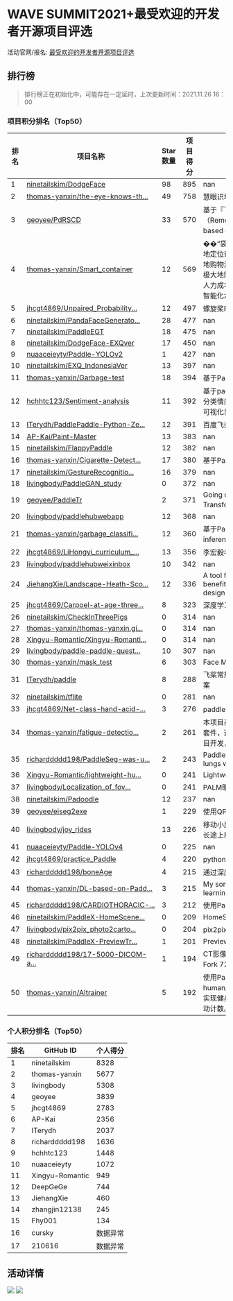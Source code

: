 # WAVE SUMMIT2021+最受欢迎的开发者开源项目评选

活动官网/报名: [最受欢迎的开发者开源项目评选](https://www.paddlepaddle.org.cn/wavesummitplus2021)

## 排行榜

> 排行榜正在初始化中，可能存在一定延时，上次更新时间：2021.11.26 16：00

### 项目积分排名（Top50）

| 排名 | 项目名称 | Star数量 | 项目得分 | 项目简介 |
| -------- | -------- | -------- | -------- | -------- |
| 1 | [ninetailskim/DodgeFace](https://github.com/ninetailskim/DodgeFace) | 98 | 895 | nan |
| 2 | [thomas-yanxin/the-eye-knows-th...](https://github.com/thomas-yanxin/the-eye-knows-the-garbage) | 49 | 758 | 慧眼识垃圾系统——垃圾分类全套技术方案 |
| 3 | [geoyee/PdRSCD](https://github.com/geoyee/PdRSCD) | 33 | 570 | 基于『飞桨』的遥感变化检测工具（Remote sensing change detection tool based on『PaddlePaddle』） |
| 4 | [thomas-yanxin/Smart_container](https://github.com/thomas-yanxin/Smart_container) | 12 | 569 | ��“袋鼯麻麻——智能购物平台”能够精准地定位识别每一个商品，并且能够返回完整地购物清单及顾客应付的实际商品总价格，极大地降低零售行业实际运营过程中巨大的人力成本，提升零售行业无人化、自动化、智能化水平。 |
| 5 | [jhcgt4869/Unpaired_Probability...](https://github.com/jhcgt4869/Unpaired_Probability_Prediction_The_first_ten) | 12 | 497 | 螺旋桨RNA结构预测竞赛第10名方案 |
| 6 | [ninetailskim/PandaFaceGenerato...](https://github.com/ninetailskim/PandaFaceGenerator) | 28 | 477 | nan |
| 7 | [ninetailskim/PaddleEGT](https://github.com/ninetailskim/PaddleEGT) | 18 | 475 | nan |
| 8 | [ninetailskim/DodgeFace-EXQver](https://github.com/ninetailskim/DodgeFace-EXQver) | 17 | 450 | nan |
| 9 | [nuaaceieyty/Paddle-YOLOv2](https://github.com/nuaaceieyty/Paddle-YOLOv2) | 1 | 427 | nan |
| 10 | [ninetailskim/EXQ_IndonesiaVer](https://github.com/ninetailskim/EXQ_IndonesiaVer) | 13 | 397 | nan |
| 11 | [thomas-yanxin/Garbage-test](https://github.com/thomas-yanxin/Garbage-test) | 18 | 394 | 基于PaddleX的垃圾分类识别 |
| 12 | [hchhtc123/Sentiment-analysis](https://github.com/hchhtc123/Sentiment-analysis) | 11 | 392 | 基于paddlehub使用预训练模型Ernie完成4分类情感分析模型搭建，并基于PyQt5完成可视化界面。 |
| 13 | [ITerydh/PaddlePaddle-Python-Ze...](https://github.com/ITerydh/PaddlePaddle-Python-Zero-Based) | 12 | 391 | 百度飞桨领航团零基础Python入门 |
| 14 | [AP-Kai/Paint-Master](https://github.com/AP-Kai/Paint-Master) | 13 | 383 | nan |
| 15 | [ninetailskim/FlappyPaddle](https://github.com/ninetailskim/FlappyPaddle) | 12 | 382 | nan |
| 16 | [thomas-yanxin/Cigarette-Detect...](https://github.com/thomas-yanxin/Cigarette-Detection) | 17 | 380 | 基于PaddleX的香烟检测器 |
| 17 | [ninetailskim/GestureRecognitio...](https://github.com/ninetailskim/GestureRecognitionWithDA) | 16 | 379 | nan |
| 18 | [livingbody/PaddleGAN_study](https://github.com/livingbody/PaddleGAN_study) | 0 | 372 | nan |
| 19 | [geoyee/PaddleTr](https://github.com/geoyee/PaddleTr) | 2 | 371 | Going deeper with Image Transformers(百度顶会论文复现营第2期) |
| 20 | [livingbody/paddlehubwebapp](https://github.com/livingbody/paddlehubwebapp) | 12 | 368 | nan |
| 21 | [thomas-yanxin/garbage_classifi...](https://github.com/thomas-yanxin/garbage_classification) | 12 | 360 | 基于PaddleClas实现垃圾分类，并转换为inference格式用PaddleHub服务端部署 |
| 22 | [jhcgt4869/LiHongyi_curriculum_...](https://github.com/jhcgt4869/LiHongyi_curriculum_experience) | 13 | 356 | 李宏毅老师系列课程白话 |
| 23 | [livingbody/paddlehubweixinbox](https://github.com/livingbody/paddlehubweixinbox) | 10 | 342 | nan |
| 24 | [JiehangXie/Landscape-Heath-Sco...](https://github.com/JiehangXie/Landscape-Heath-Score) | 12 | 336 | A tool for evaluating landscape health benefits and supporting evidence-based design |
| 25 | [jhcgt4869/Carpoel-at-age-three...](https://github.com/jhcgt4869/Carpoel-at-age-three-DQN-algorithm) | 8 | 323 | 深度学习入门 | 三岁在飞桨带你入门深度学习—Carpoel，利用PARL复现基于神经网络与DQN算法（真的是0基础） |
| 26 | [ninetailskim/CheckInThreePigs](https://github.com/ninetailskim/CheckInThreePigs) | 0 | 314 | nan |
| 27 | [thomas-yanxin/thomas-yanxin.gi...](https://github.com/thomas-yanxin/thomas-yanxin.github.com) | 0 | 314 | nan |
| 28 | [Xingyu-Romantic/Xingyu-Romanti...](https://github.com/Xingyu-Romantic/Xingyu-Romantic.github.io) | 0 | 314 | nan |
| 29 | [livingbody/paddle-paddle-quest...](https://github.com/livingbody/paddle-paddle-questions) | 10 | 307 | nan |
| 30 | [thomas-yanxin/mask_test](https://github.com/thomas-yanxin/mask_test) | 6 | 303 | Face Mask Detection |
| 31 | [ITerydh/paddle](https://github.com/ITerydh/paddle) | 8 | 288 | 飞桨常规赛:遥感影像地块分割-4月第9名方案 |
| 32 | [ninetailskim/tflite](https://github.com/ninetailskim/tflite) | 0 | 281 | nan |
| 33 | [jhcgt4869/Net-class-hand-acid-...](https://github.com/jhcgt4869/Net-class-hand-acid-acid) | 3 | 276 | paddlehub ocr实践 |
| 34 | [thomas-yanxin/fatigue-detectio...](https://github.com/thomas-yanxin/fatigue-detection) | 2 | 261 | 本项目基于PaddleDetection目标检测开发套件，选取1.3M超轻量PPYOLO tiny进行项目开发，并部署于windows端。 |
| 35 | [richarddddd198/PaddleSeg-was-u...](https://github.com/richarddddd198/PaddleSeg-was-used-to-split-the-lungs) | 2 | 243 | PaddleSeg was used to divide the chest lungs with a chest X-ray |
| 36 | [Xingyu-Romantic/lightweight-hu...](https://github.com/Xingyu-Romantic/lightweight-human-pose-estimation.paddle) | 0 | 241 | Lightweight Openpose Paddle |
| 37 | [livingbody/Localization_of_fov...](https://github.com/livingbody/Localization_of_fovea_in_color_fundus_photography_with_palm) | 0 | 241 | PALM眼底彩照中黄斑中央凹定位 |
| 38 | [ninetailskim/Padoodle](https://github.com/ninetailskim/Padoodle) | 12 | 237 | nan |
| 39 | [geoyee/eiseg2exe](https://github.com/geoyee/eiseg2exe) | 1 | 229 | 使用QPT对EISeg打包 |
| 40 | [livingbody/joy_rides](https://github.com/livingbody/joy_rides) | 13 | 226 | 移动小屋 智能车内互动玩伴 - 提供城市间，长途上和黑夜里多场景下的互动模式 |
| 41 | [nuaaceieyty/Paddle-YOLOv4](https://github.com/nuaaceieyty/Paddle-YOLOv4) | 0 | 225 | nan |
| 42 | [jhcgt4869/practice_Paddle](https://github.com/jhcgt4869/practice_Paddle) | 4 | 220 | python实践到Paddle实践 |
| 43 | [richarddddd198/boneAge](https://github.com/richarddddd198/boneAge) | 4 | 215 | 通过深度学习计算骨龄 |
| 44 | [thomas-yanxin/DL-based-on-Padd...](https://github.com/thomas-yanxin/DL-based-on-Paddle) | 3 | 215 | My some note about learning in deep learning based on Paddle. |
| 45 | [richarddddd198/CARDIOTHORACIC-...](https://github.com/richarddddd198/CARDIOTHORACIC-ratio) | 3 | 212 | 使用PaddleSeg计算心胸比 |
| 46 | [ninetailskim/PaddleX-HomeScene...](https://github.com/ninetailskim/PaddleX-HomeSceneRecognize) | 0 | 209 | HomeSceneRecognize |
| 47 | [livingbody/pix2pix_photo2carto...](https://github.com/livingbody/pix2pix_photo2cartoon) | 0 | 204 | pix2pix人像卡通化PaddlePaddle |
| 48 | [ninetailskim/PaddleX-PreviewTr...](https://github.com/ninetailskim/PaddleX-PreviewTransform) | 1 | 201 | PreviewTransform |
| 49 | [richarddddd198/17-5000-DICOM-a...](https://github.com/richarddddd198/17-5000-DICOM-and-image-segmentation) | 1 | 194 | CT影像数据DICOM与图像分割(paddle2.0) Fork 72 喜欢 14 |
| 50 | [thomas-yanxin/AItrainer](https://github.com/thomas-yanxin/AItrainer) | 5 | 192 | 使用Paddlehub，基于human_pose_estimation_resnet50_mpii，实现健身过程中杠铃动作标准度的判断并自动计数。 |




### 个人积分排名（Top50）


| 排名 | GitHub ID | 个人得分 |
| -------- | -------- | -------- |
| 1 | ninetailskim | 8328 |
| 2 | thomas-yanxin | 5677 |
| 3 | livingbody | 5308 |
| 4 | geoyee | 3839 |
| 5 | jhcgt4869 | 2783 |
| 6 | AP-Kai | 2356 |
| 7 | ITerydh | 2037 |
| 8 | richarddddd198 | 1636 |
| 9 | hchhtc123 | 1448 |
| 10 | nuaaceieyty | 1072 |
| 11 | Xingyu-Romantic | 949 |
| 12 | DeepGeGe | 744 |
| 13 | JiehangXie | 460 |
| 14 | zhangjin12138 | 245 |
| 15 | Fhy001 | 134 |
| 16 | cursky | 数据异常 |
| 17 | 210616 | 数据异常 |



## 活动详情
![](https://ai-studio-static-online.cdn.bcebos.com/691fcf2cbdfe477f92d66522bb976346079bdc94ac4d41618a3a9162415fe96a)
![](https://ai-studio-static-online.cdn.bcebos.com/ad7686a37703458b819fe562909a14302e80fc94535448328a8036fc52d6ee4c)

